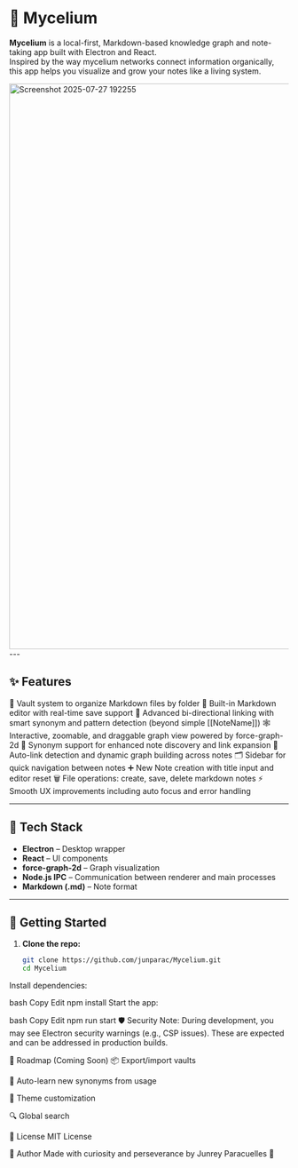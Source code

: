 # 🧠 Mycelium

**Mycelium** is a local-first, Markdown-based knowledge graph and note-taking app built with Electron and React.  
Inspired by the way mycelium networks connect information organically, this app helps you visualize and grow your notes like a living system.

<img width="1917" height="1019" alt="Screenshot 2025-07-27 192255" src="https://github.com/user-attachments/assets/ed7b3a15-c92c-414f-aa5f-db6e1e95979f" />
---

## ✨ Features

📁 Vault system to organize Markdown files by folder
📝 Built-in Markdown editor with real-time save support
🧩 Advanced bi-directional linking with smart synonym and pattern detection (beyond simple [[NoteName]])
🕸️ Interactive, zoomable, and draggable graph view powered by force-graph-2d
🔗 Synonym support for enhanced note discovery and link expansion
🔄 Auto-link detection and dynamic graph building across notes
🗂 Sidebar for quick navigation between notes
➕ New Note creation with title input and editor reset
🗑️ File operations: create, save, delete markdown notes
⚡ Smooth UX improvements including auto focus and error handling


---

## 🔧 Tech Stack

- **Electron** – Desktop wrapper
- **React** – UI components
- **force-graph-2d** – Graph visualization
- **Node.js IPC** – Communication between renderer and main processes
- **Markdown (.md)** – Note format

---

## 🚀 Getting Started

1. **Clone the repo:**

   ```bash
   git clone https://github.com/junparac/Mycelium.git
   cd Mycelium
Install dependencies:

bash
Copy
Edit
npm install
Start the app:

bash
Copy
Edit
npm run start
🛡️ Security
Note: During development, you may see Electron security warnings (e.g., CSP issues). These are expected and can be addressed in production builds.

📌 Roadmap (Coming Soon)
📦 Export/import vaults

🧠 Auto-learn new synonyms from usage

🎨 Theme customization

🔍 Global search

📄 License
MIT License

💬 Author
Made with curiosity and perseverance by Junrey Paracuelles 🌱
